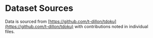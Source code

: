 # Dataset Sources

Data is sourced from [https://github.com/t-dillon/tdoku](https://github.com/t-dillon/tdoku) with contributions noted in individual files.
